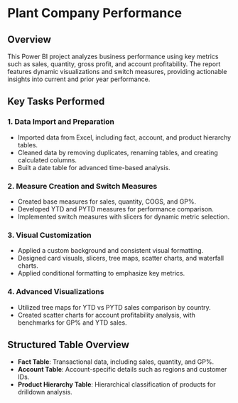 # Plant Company Performance

## Overview
This Power BI project analyzes business performance using key metrics such as sales, quantity, gross profit, and account profitability. The report features dynamic visualizations and switch measures, providing actionable insights into current and prior year performance.

## Key Tasks Performed

### 1. Data Import and Preparation
- Imported data from Excel, including fact, account, and product hierarchy tables.
- Cleaned data by removing duplicates, renaming tables, and creating calculated columns.
- Built a date table for advanced time-based analysis.

### 2. Measure Creation and Switch Measures
- Created base measures for sales, quantity, COGS, and GP%.
- Developed YTD and PYTD measures for performance comparison.
- Implemented switch measures with slicers for dynamic metric selection.

### 3. Visual Customization
- Applied a custom background and consistent visual formatting.
- Designed card visuals, slicers, tree maps, scatter charts, and waterfall charts.
- Applied conditional formatting to emphasize key metrics.

### 4. Advanced Visualizations
- Utilized tree maps for YTD vs PYTD sales comparison by country.
- Created scatter charts for account profitability analysis, with benchmarks for GP% and YTD sales.

## Structured Table Overview
- **Fact Table**: Transactional data, including sales, quantity, and GP%.
- **Account Table**: Account-specific details such as regions and customer IDs.
- **Product Hierarchy Table**: Hierarchical classification of products for drilldown analysis.
